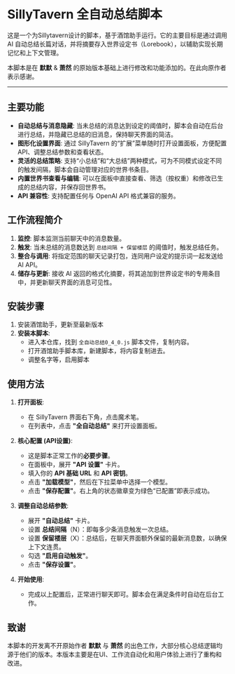 # SillyTavern 全自动总结脚本

这是一个为Sillytavern设计的脚本，基于酒馆助手运行。它的主要目标是通过调用 AI 自动总结长篇对话，并将摘要存入世界设定书（Lorebook），以辅助实现长期记忆和上下文管理。

本脚本是在 **默默** & **萧然** 的原始版本基础上进行修改和功能添加的。在此向原作者表示感谢。

---

## 主要功能

*   **自动总结与消息隐藏**: 当未总结的消息达到设定的阈值时，脚本会自动在后台进行总结，并隐藏已总结的旧消息，保持聊天界面的简洁。
*   **图形化设置界面**: 通过 SillyTavern 的“扩展”菜单随时打开设置面板，方便配置 API、调整总结参数和查看状态。
*   **灵活的总结策略**: 支持“小总结”和“大总结”两种模式，可为不同模式设定不同的触发间隔，脚本会自动管理对应的世界书条目。
*   **内置世界书查看与编辑**: 可以在面板中直接查看、筛选（按权重）和修改已生成的总结内容，并保存回世界书。
*   **API 兼容性**: 支持配置任何与 OpenAI API 格式兼容的服务。

## 工作流程简介

1.  **监控**: 脚本监测当前聊天中的消息数量。
2.  **触发**: 当未总结的消息数达到 `总结间隔 + 保留楼层` 的阈值时，触发总结任务。
3.  **整合与调用**: 将指定范围的聊天记录打包，连同用户设定的提示词一起发送给 AI API。
4.  **储存与更新**: 接收 AI 返回的格式化摘要，将其追加到世界设定书的专用条目中，并更新聊天界面的消息可见性。

## 安装步骤

1.  安装酒馆助手，更新至最新版本
2.  **安装本脚本**:
    *   进入本仓库，找到 `全自动总结0_4_0.js` 脚本文件，复制内容。
    *   打开酒馆助手脚本库，新建脚本，将内容复制进去。
    *   调整名字等，启用脚本

## 使用方法

1.  **打开面板**:
    *   在 SillyTavern 界面右下角，点击魔术笔。
    *   在列表中，点击 **"全自动总结"** 来打开设置面板。

2.  **核心配置 (API设置)**:
    *   这是脚本正常工作的**必要步骤**。
    *   在面板中，展开 **"API 设置"** 卡片。
    *   填入你的 **API 基础 URL** 和 **API 密钥**。
    *   点击 **"加载模型"**，然后在下拉菜单中选择一个模型。
    *   点击 **"保存配置"**。右上角的状态徽章变为绿色“已配置”即表示成功。

3.  **调整自动总结参数**:
    *   展开 **"自动总结"** 卡片。
    *   设置 **总结间隔**（N）：即每多少条消息触发一次总结。
    *   设置 **保留楼层**（X）：总结后，在聊天界面额外保留的最新消息数，以确保上下文连贯。
    *   勾选 **"启用自动触发"**。
    *   点击 **"保存设置"**。

4.  **开始使用**:
    *   完成以上配置后，正常进行聊天即可。脚本会在满足条件时自动在后台工作。

## 致谢

本脚本的开发离不开原始作者 **默默** 与 **萧然** 的出色工作，大部分核心总结逻辑均源于他们的版本。本版本主要是在UI、工作流自动化和用户体验上进行了重构和改进。
